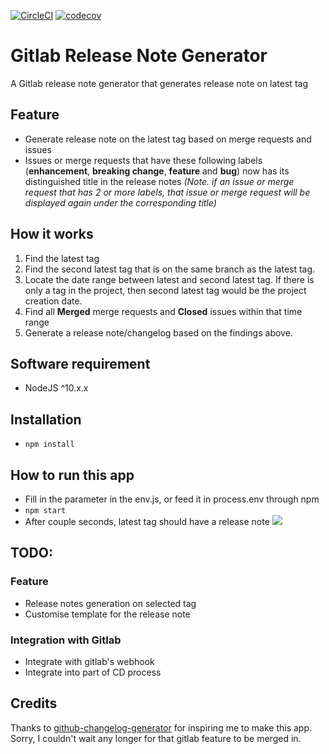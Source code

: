 [![CircleCI](https://circleci.com/gh/jk1z/gitlab-release-note-generator/tree/master.svg?style=svg)](https://circleci.com/gh/jk1z/gitlab-release-note-generator/tree/master)
[![codecov](https://codecov.io/gh/jk1z/gitlab-release-note-generator/branch/master/graph/badge.svg)](https://codecov.io/gh/jk1z/gitlab-release-note-generator)

# Gitlab Release Note Generator
A Gitlab release note generator that generates release note on latest tag

## Feature
-  Generate release note on the latest tag based on merge requests and issues
-  Issues or merge requests that have these following labels (**enhancement**, **breaking change**, **feature** and **bug**) now has its distinguished title in the release notes *(Note. if an issue or merge request that has 2 or more labels, that issue or merge request will be displayed again under the corresponding title)*

## How it works
1. Find the latest tag
2. Find the second latest tag that is on the same branch as the latest tag.
3. Locate the date range between latest and second latest tag. If there is only a tag in the project, then second latest tag would be the project creation date.
4. Find all **Merged** merge requests and **Closed** issues within that time range
5. Generate a release note/changelog based on the findings above.

## Software requirement
- NodeJS ^10.x.x

## Installation
- `npm install`

## How to run this app
- Fill in the parameter in the env.js, or feed it in process.env through npm
- `npm start`
- After couple seconds, latest tag should have a release note
![](https://dl3.pushbulletusercontent.com/HIav5xaHjcerMtkHT3myQLnl5C9g1UP3/Screen%20Shot%202019-06-01%20at%204.27.18%20pm.png)

## TODO:
### Feature
- Release notes generation on selected tag
- Customise template for the release note
### Integration with Gitlab
- Integrate with gitlab's webhook
- Integrate into part of CD process

## Credits
Thanks to [github-changelog-generator](https://github.com/github-changelog-generator/github-changelog-generator) for inspiring me to make this app. Sorry, I couldn't wait any longer for that gitlab feature to be merged in.
